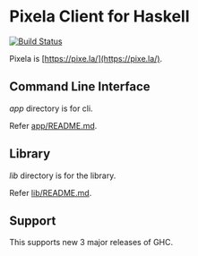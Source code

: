 # Pixela Client for Haskell

[![Build Status](https://travis-ci.org/kakkun61/pixela-client-haskell.svg?branch=master)](https://travis-ci.org/kakkun61/pixela-client-haskell)

Pixela is [https://pixe.la/](https://pixe.la/).

## Command Line Interface

_app_ directory is for cli.

Refer [app/README.md](app/README.md).

## Library

_lib_ directory is for the library.

Refer [lib/README.md](lib/README.md).

## Support

This supports new 3 major releases of GHC.
